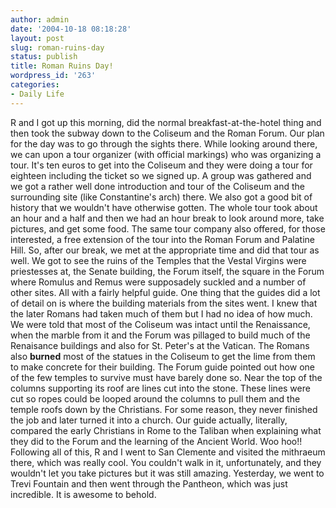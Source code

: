 ```yaml
---
author: admin
date: '2004-10-18 08:18:28'
layout: post
slug: roman-ruins-day
status: publish
title: Roman Ruins Day!
wordpress_id: '263'
categories:
- Daily Life
---
```


R and I got up this morning, did the normal breakfast-at-the-hotel thing
and then took the subway down to the Coliseum and the Roman Forum. Our
plan for the day was to go through the sights there. While looking
around there, we can upon a tour organizer (with official markings) who
was organizing a tour. It's ten euros to get into the Coliseum and they
were doing a tour for eighteen including the ticket so we signed up. A
group was gathered and we got a rather well done introduction and tour
of the Coliseum and the surrounding site (like Constantine's arch)
there. We also got a good bit of history that we wouldn't have otherwise
gotten. The whole tour took about an hour and a half and then we had an
hour break to look around more, take pictures, and get some food. The
same tour company also offered, for those interested, a free extension
of the tour into the Roman Forum and Palatine Hill. So, after our break,
we met at the appropriate time and did that tour as well. We got to see
the ruins of the Temples that the Vestal Virgins were priestesses at,
the Senate building, the Forum itself, the square in the Forum where
Romulus and Remus were supposadely suckled and a number of other sites.
All with a fairly helpful guide. One thing that the guides did a lot of
detail on is where the building materials from the sites went. I knew
that the later Romans had taken much of them but I had no idea of how
much. We were told that most of the Coliseum was intact until the
Renaissance, when the marble from it and the Forum was pillaged to build
much of the Renaisance buildings and also for St. Peter's at the
Vatican. The Romans also **burned** most of the statues in the Coliseum
to get the lime from them to make concrete for their building. The Forum
guide pointed out how one of the few temples to survive must have barely
done so. Near the top of the columns supporting its roof are lines cut
into the stone. These lines were cut so ropes could be looped around the
columns to pull them and the temple roofs down by the Christians. For
some reason, they never finished the job and later turned it into a
church. Our guide actually, literally, compared the early Christians in
Rome to the Taliban when explaining what they did to the Forum and the
learning of the Ancient World. Woo hoo!! Following all of this, R and I
went to San Clemente and visited the mithraeum there, which was really
cool. You couldn't walk in it, unfortunately, and they wouldn't let you
take pictures but it was still amazing. Yesterday, we went to Trevi
Fountain and then went through the Pantheon, which was just incredible.
It is awesome to behold.
